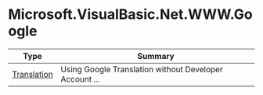 ﻿
# Microsoft.VisualBasic.Net.WWW.Google

|Type|Summary|
|----|-------|
|<a href="#" onClick="load('/docs/Microsoft.VisualBasic.Net.WWW.Google/Translation.md')">Translation</a>|Using Google Translation without Developer Account ...|

